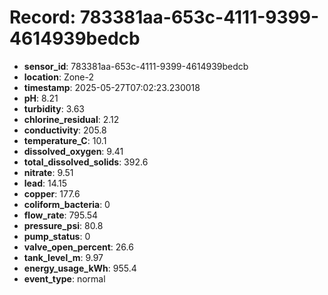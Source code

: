 # Record: 783381aa-653c-4111-9399-4614939bedcb

- **sensor_id**: 783381aa-653c-4111-9399-4614939bedcb
- **location**: Zone-2
- **timestamp**: 2025-05-27T07:02:23.230018
- **pH**: 8.21
- **turbidity**: 3.63
- **chlorine_residual**: 2.12
- **conductivity**: 205.8
- **temperature_C**: 10.1
- **dissolved_oxygen**: 9.41
- **total_dissolved_solids**: 392.6
- **nitrate**: 9.51
- **lead**: 14.15
- **copper**: 177.6
- **coliform_bacteria**: 0
- **flow_rate**: 795.54
- **pressure_psi**: 80.8
- **pump_status**: 0
- **valve_open_percent**: 26.6
- **tank_level_m**: 9.97
- **energy_usage_kWh**: 955.4
- **event_type**: normal
